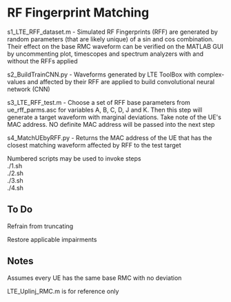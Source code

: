 # RF Fingerprint Matching

s1_LTE_RFF_dataset.m - Simulated RF Fingerprints (RFF) are generated by random parameters (that are likely unique) of a sin and cos combination. Their effect on the base RMC waveform can be verified on the MATLAB GUI by uncommenting plot, timescopes and spectrum analyzers with and without the RFFs applied

s2_BuildTrainCNN.py - Waveforms generated by LTE ToolBox with complex-values and affected by their RFF are applied to build convolutional neural network (CNN)

s3_LTE_RFF_test.m - Choose a set of RFF base parameters from ue_rff_parms.asc for variables A, B, C, D, J and K. Then this step will generate a target waveform with marginal deviations. Take note of the UE's MAC address. NO definite MAC address will be passed into the next step

s4_MatchUEbyRFF.py - Returns the MAC address of the UE that has the closest matching waveform affected by RFF to the test target

Numbered scripts may be used to invoke steps  
./1.sh  
./2.sh  
./3.sh  
./4.sh

## To Do

Refrain from truncating

Restore applicable impairments

## Notes

Assumes every UE has the same base RMC with no deviation

LTE_Uplinj_RMC.m is for reference only
